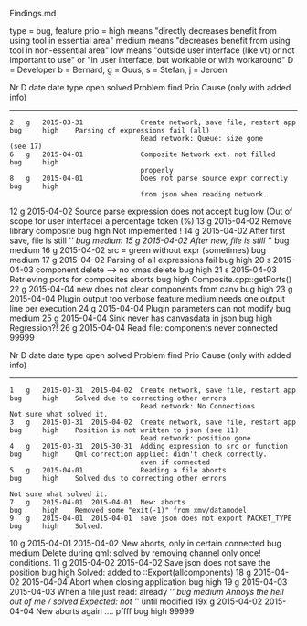 Findings.md

type = bug, feature
prio =  high    means "directly decreases benefit from using tool in essential area"
        medium  means "decreases benefit from using tool in non-essential area"
        low     means "outside user interface (like vt) or not important to use"
                   or "in user interface, but workable or with workaround"
D    =  Developer
        b = Bernard, g = Guus, s = Stefan, j = Jeroen

   Nr   D   date        date                                                type
            open        solved      Problem                                 find    Prio   Cause (only with added info)
-----   -   -----       ----------  --------------------------------------- ----    -----  ------------------------------------------
    2   g   2015-03-31              Create network, save file, restart app  bug     high    Parsing of expressions fail (all)
                                    Read network: Queue: size gone                          (see 17)
    6   g   2015-04-01              Composite Network ext. not filled       bug     high
                                    properly
    8   g   2015-04-01              Does not parse source expr correctly    bug     high
                                    from json when reading network.
   12   g   2015-04-02              Source parse expression does not accept bug     low     (Out of scope for user interface)
                                    a percentage token (%)
   13   g   2015-04-02              Remove library composite                bug     high    Not implemented !
   14   g   2015-04-02              After first save, file is still '*'     bug     medium
   15   g   2015-04-02              After new, file is still '*'            bug     medium
   16   g   2015-04-02              src = green without expr (sometimes)    bug     medium
   17   g   2015-04-02              Parsing of all expressions fail         bug     high
   20   s   2015-04-03              component delete --> no xmas delete     bug     high
   21   s   2015-04-03              Retrieving ports for composites aborts  bug     high
                                    Composite.cpp::getPorts()
   22   g   2015-04-04              new does not clear components from canv bug     high
   23   g   2015-04-04              Plugin output too verbose               feature medium  needs one output line per execution
   24   g   2015-04-04              Plugin parameters can not modify        bug     medium
   25   g   2015-04-04              Sink never has canvasdata in json       bug     high    Regression?!
   26   g   2015-04-04              Read file: components never connected
99999



   Nr   D   date        date                                                type
            open        solved      Problem                                 find    Prio   Cause (only with added info)
-----   -   -----       ----------  --------------------------------------- ----    -----  ------------------------------------------
    1   g   2015-03-31  2015-04-02  Create network, save file, restart app  bug     high    Solved due to correcting other errors
                                    Read network: No Connections                            Not sure what solved it.
    3   g   2015-03-31  2015-04-02  Create network, save file, restart app  bug     high    Position is not written to json (see 11)
                                    Read network: position gone
    4   g   2015-03-31  2015-30-31  Adding expression to src or function    bug     high    Qml correction applied: didn't check correctly.
                                    even if connected
    5   g   2015-04-01              Reading a file aborts                   bug     high    Solved dus to correcting other errors
                                                                                            Not sure what solved it.
    7   g   2015-04-01  2015-04-01  New: aborts                             bug     high    Removed some "exit(-1)" from xmv/datamodel
    9   g   2015-04-01  2015-04-01  save json does not export PACKET_TYPE   bug     high    Solved.
   10   g   2015-04-01  2015-04-02  New aborts, only in certain connected   bug     medium  Delete during qml: solved by removing channel only once!
                                    conditions.
   11   g   2015-04-02  2015-04-02  Save json does not save the position    bug     high    Solved: added to ::Export(allcomponents)
   18   g   2015-04-02  2015-04-04  Abort when closing application          bug     high
   19   g   2015-04-03  2015-04-03  When a file just read: already '*'      bug     medium  Annoys the hell out of me / solved
                                    Expected: not '*' until modified
   19x  g   2015-04-02  2015-04-04  New aborts again .... pffff             bug     high
99999

